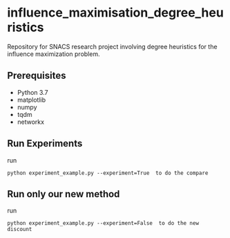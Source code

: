 # influence_maximisation_degree_heuristics
Repository for SNACS research project involving degree heuristics  for the influence maximization problem.

## Prerequisites

- Python 3.7
- matplotlib
- numpy
- tqdm
- networkx

## Run Experiments
run 

`python experiment_example.py --experiment=True  to do the compare`
## Run only our new method
run 

`python experiment_example.py --experiment=False  to do the new discount`

